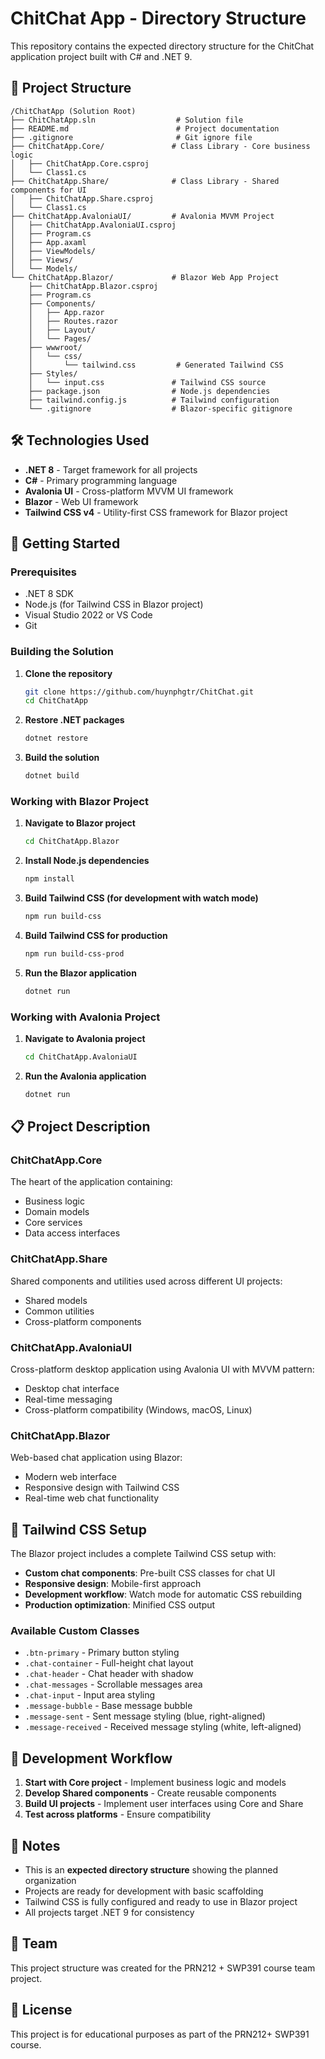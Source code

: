 # ChitChat App - Directory Structure

This repository contains the expected directory structure for the ChitChat application project built with C# and .NET 9.

## 📁 Project Structure

```
/ChitChatApp (Solution Root)
├── ChitChatApp.sln                  # Solution file
├── README.md                        # Project documentation
├── .gitignore                       # Git ignore file
├── ChitChatApp.Core/               # Class Library - Core business logic
│   ├── ChitChatApp.Core.csproj
│   └── Class1.cs
├── ChitChatApp.Share/              # Class Library - Shared components for UI
│   ├── ChitChatApp.Share.csproj
│   └── Class1.cs
├── ChitChatApp.AvaloniaUI/         # Avalonia MVVM Project
│   ├── ChitChatApp.AvaloniaUI.csproj
│   ├── Program.cs
│   ├── App.axaml
│   ├── ViewModels/
│   ├── Views/
│   └── Models/
└── ChitChatApp.Blazor/             # Blazor Web App Project
    ├── ChitChatApp.Blazor.csproj
    ├── Program.cs
    ├── Components/
    │   ├── App.razor
    │   ├── Routes.razor
    │   ├── Layout/
    │   └── Pages/
    ├── wwwroot/
    │   └── css/
    │       └── tailwind.css         # Generated Tailwind CSS
    ├── Styles/
    │   └── input.css               # Tailwind CSS source
    ├── package.json                # Node.js dependencies
    ├── tailwind.config.js          # Tailwind configuration
    └── .gitignore                  # Blazor-specific gitignore
```

## 🛠️ Technologies Used

- **.NET 8** - Target framework for all projects
- **C#** - Primary programming language
- **Avalonia UI** - Cross-platform MVVM UI framework
- **Blazor** - Web UI framework
- **Tailwind CSS v4** - Utility-first CSS framework for Blazor project

## 🚀 Getting Started

### Prerequisites

- .NET 8 SDK
- Node.js (for Tailwind CSS in Blazor project)
- Visual Studio 2022 or VS Code
- Git

### Building the Solution

1. **Clone the repository**
   ```bash
   git clone https://github.com/huynphgtr/ChitChat.git
   cd ChitChatApp
   ```

2. **Restore .NET packages**
   ```bash
   dotnet restore
   ```

3. **Build the solution**
   ```bash
   dotnet build
   ```

### Working with Blazor Project

1. **Navigate to Blazor project**
   ```bash
   cd ChitChatApp.Blazor
   ```

2. **Install Node.js dependencies**
   ```bash
   npm install
   ```

3. **Build Tailwind CSS (for development with watch mode)**
   ```bash
   npm run build-css
   ```

4. **Build Tailwind CSS for production**
   ```bash
   npm run build-css-prod
   ```

5. **Run the Blazor application**
   ```bash
   dotnet run
   ```

### Working with Avalonia Project

1. **Navigate to Avalonia project**
   ```bash
   cd ChitChatApp.AvaloniaUI
   ```

2. **Run the Avalonia application**
   ```bash
   dotnet run
   ```

## 📋 Project Description

### ChitChatApp.Core
The heart of the application containing:
- Business logic
- Domain models
- Core services
- Data access interfaces

### ChitChatApp.Share
Shared components and utilities used across different UI projects:
- Shared models
- Common utilities
- Cross-platform components

### ChitChatApp.AvaloniaUI
Cross-platform desktop application using Avalonia UI with MVVM pattern:
- Desktop chat interface
- Real-time messaging
- Cross-platform compatibility (Windows, macOS, Linux)

### ChitChatApp.Blazor
Web-based chat application using Blazor:
- Modern web interface
- Responsive design with Tailwind CSS
- Real-time web chat functionality

## 🎨 Tailwind CSS Setup

The Blazor project includes a complete Tailwind CSS setup with:

- **Custom chat components**: Pre-built CSS classes for chat UI
- **Responsive design**: Mobile-first approach
- **Development workflow**: Watch mode for automatic CSS rebuilding
- **Production optimization**: Minified CSS output

### Available Custom Classes

- `.btn-primary` - Primary button styling
- `.chat-container` - Full-height chat layout
- `.chat-header` - Chat header with shadow
- `.chat-messages` - Scrollable messages area
- `.chat-input` - Input area styling
- `.message-bubble` - Base message bubble
- `.message-sent` - Sent message styling (blue, right-aligned)
- `.message-received` - Received message styling (white, left-aligned)

## 🔧 Development Workflow

1. **Start with Core project** - Implement business logic and models
2. **Develop Shared components** - Create reusable components
3. **Build UI projects** - Implement user interfaces using Core and Share
4. **Test across platforms** - Ensure compatibility

## 📝 Notes

- This is an **expected directory structure** showing the planned organization
- Projects are ready for development with basic scaffolding
- Tailwind CSS is fully configured and ready to use in Blazor project
- All projects target .NET 9 for consistency

## 👥 Team

This project structure was created for the PRN212 + SWP391 course team project.

## 📄 License

This project is for educational purposes as part of the PRN212+ SWP391 course.
